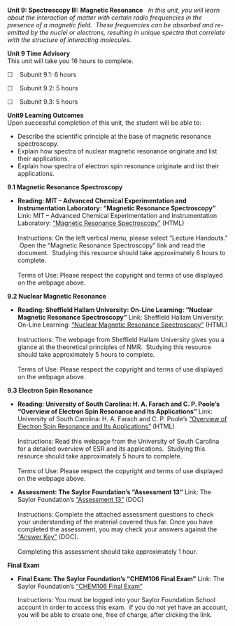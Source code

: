 **Unit 9: Spectroscopy III: Magnetic Resonance** <span id="9"></span> 
*In this unit, you will learn about the interaction of matter with
certain radio frequencies in the presence of a magnetic field.  These
frequencies can be absorbed and re-emitted by the nuclei or electrons,
resulting in unique spectra that correlate with the structure of
interacting molecules.*

**Unit 9 Time Advisory**  
This unit will take you 16 hours to complete.  
  
 ☐    Subunit 9.1: 6 hours  
  
 ☐    Subunit 9.2: 5 hours  
  
 ☐    Subunit 9.3: 5 hours

**Unit9 Learning Outcomes**  
Upon successful completion of this unit, the student will be able to:
-   Describe the scientific principle at the base of magnetic resonance
    spectroscopy.
-   Explain how spectra of nuclear magnetic resonance originate and list
    their applications.
-   Explain how spectra of electron spin resonance originate and list
    their applications.

**9.1 Magnetic Resonance Spectroscopy** <span id="9.1"></span> 
-   **Reading: MIT – Advanced Chemical Experimentation and
    Instrumentation Laboratory: “Magnetic Resonance Spectroscopy”**
    Link: MIT – Advanced Chemical Experimentation and Instrumentation
    Laboratory: [“Magnetic Resonance
    Spectroscopy”](http://web.mit.edu/5.33/www/) (HTML)  
        
     Instructions: On the left vertical menu, please select “Lecture
    Handouts.”  Open the “Magnetic Resonance Spectroscopy” link and read
    the document.  Studying this resource should take approximately 6
    hours to complete.  
        
     Terms of Use: Please respect the copyright and terms of use
    displayed on the webpage above.

**9.2 Nuclear Magnetic Resonance** <span id="9.2"></span> 
-   **Reading: Sheffield Hallam University: On-Line Learning: “Nuclear
    Magnetic Resonance Spectroscopy”**
    Link: Sheffield Hallam University: On-Line Learning: [“Nuclear
    Magnetic Resonance
    Spectroscopy”](http://teaching.shu.ac.uk/hwb/chemistry/tutorials/molspec/nmr1.htm)
    (HTML)  
        
     Instructions: The webpage from Sheffield Hallam University gives
    you a glance at the theoretical principles of NMR.  Studying this
    resource should take approximately 5 hours to complete.  
        
     Terms of Use: Please respect the copyright and terms of use
    displayed on the webpage above.

**9.3 Electron Spin Resonance** <span id="9.3"></span> 
-   **Reading: University of South Carolina: H. A. Farach and C. P.
    Poole’s “Overview of Electron Spin Resonance and Its Applications”**
    Link: University of South Carolina: H. A. Farach and C. P. Poole’s
    [“Overview of Electron Spin Resonance and Its
    Applications”](http://www.uottawa.ca/publications/interscientia/inter.2/spin.html) (HTML)  
        
     Instructions: Read this webpage from the University of South
    Carolina for a detailed overview of ESR and its applications. 
    Studying this resource should take approximately 5 hours to
    complete.  
        
     Terms of Use: Please respect the copyright and terms of use
    displayed on the webpage above.

-   **Assessment: The Saylor Foundation’s “Assessment 13”**
    Link: The Saylor Foundation’s [“Assessment
    13”](http://www.saylor.org/site/wp-content/uploads/2014/02/CHEM106-Assessment13-FINAL.docx)
    (DOC)  
        
     Instructions: Complete the attached assessment questions to check
    your understanding of the material covered thus far. Once you have
    completed the assessment, you may check your answers against the
    [“Answer
    Key”](http://www.saylor.org/site/wp-content/uploads/2014/02/CHEM106-Assessment13-AnswerKey-FINAL.docx)
    (DOC).  
        
     Completing this assessment should take approximately 1 hour.

**Final Exam** <span id="10"></span> 
-   **Final Exam: The Saylor Foundation’s “CHEM106 Final Exam”**
    Link: The Saylor Foundation’s [“CHEM106 Final
    Exam”](http://school.saylor.org/mod/quiz/view.php?id=1901)  
      
     Instructions: You must be logged into your Saylor Foundation School
    account in order to access this exam.  If you do not yet have an
    account, you will be able to create one, free of charge, after
    clicking the link. 


